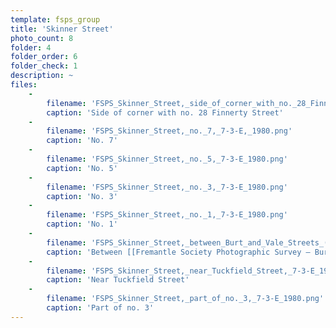 ```yaml
---
template: fsps_group
title: 'Skinner Street'
photo_count: 8
folder: 4
folder_order: 6
folder_check: 1
description: ~
files:
    -
        filename: 'FSPS_Skinner_Street,_side_of_corner_with_no._28_Finnerty_Street,_7-3-E,_1980.png'
        caption: 'Side of corner with no. 28 Finnerty Street'
    -
        filename: 'FSPS_Skinner_Street,_no._7,_7-3-E,_1980.png'
        caption: 'No. 7'
    -
        filename: 'FSPS_Skinner_Street,_no._5,_7-3-E_1980.png'
        caption: 'No. 5'
    -
        filename: 'FSPS_Skinner_Street,_no._3,_7-3-E_1980.png'
        caption: 'No. 3'
    -
        filename: 'FSPS_Skinner_Street,_no._1,_7-3-E_1980.png'
        caption: 'No. 1'
    -
        filename: 'FSPS_Skinner_Street,_between_Burt_and_Vale_Streets_(whole_block),_6-8-E_1979.png'
        caption: 'Between [[Fremantle Society Photographic Survey — Burt Street|Burt]] and [[Fremantle Society Photographic Survey — Vale Street|Vale]] streets (whole block)'
    -
        filename: 'FSPS_Skinner_Street,_near_Tuckfield_Street,_7-3-E_1980.png'
        caption: 'Near Tuckfield Street'
    -
        filename: 'FSPS_Skinner_Street,_part_of_no._3,_7-3-E_1980.png'
        caption: 'Part of no. 3'
---
```

